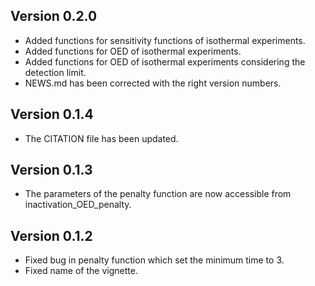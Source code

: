 
## Version 0.2.0

* Added functions for sensitivity functions of isothermal experiments.
* Added functions for OED of isothermal experiments.
* Added functions for OED of isothermal experiments considering the detection limit.
* NEWS.md has been corrected with the right version numbers.

## Version 0.1.4

* The CITATION file has been updated.

## Version 0.1.3

* The parameters of the penalty function are now accessible from inactivation_OED_penalty.

## Version 0.1.2

* Fixed bug in penalty function which set the minimum time to 3.
* Fixed name of the vignette.


